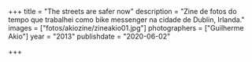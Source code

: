 +++
title = "The streets are safer now"
description = "Zine de fotos do tempo que trabalhei como bike messenger na cidade de Dublin, Irlanda."
images = ["fotos/akiozine/zineakio01.jpg"]
photographers = ["Guilherme Akio"]
year = "2013"
publishdate = "2020-06-02" 

+++
